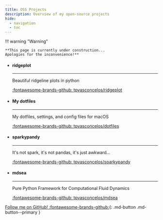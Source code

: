 ```yaml
---
title: OSS Projects
description: Overview of my open-source projects
hide:
  - navigation
  - toc
---
```


!!! warning "Warning"

    **This page is currently under construction... 
    Apologies for the inconvenience!**

<div class="grid cards" markdown>

- #### ridgeplot

    ---

    Beautiful ridgeline plots in python
    <p style="margin-bottom: 10px;"></p>

    [:fontawesome-brands-github: tpvasconcelos/ridgeplot](https://github.com/tpvasconcelos/ridgeplot)

-   #### My dotfiles

    ---

    My dotfiles, settings, and config files for macOS
    <p style="margin-bottom: 10px;"></p>

    [:fontawesome-brands-github: tpvasconcelos/dotfiles](https://github.com/tpvasconcelos/dotfiles)

-   #### sparkypandy

    ---

    It's not spark, it's not pandas, it's just awkward...
    <p style="margin-bottom: 10px;"></p>

    [:fontawesome-brands-github: tpvasconcelos/sparkypandy](https://github.com/tpvasconcelos/sparkypandy)

-   #### mdsea

    ---

    Pure Python Framework for Computational Fluid Dynamics
    <p style="margin-bottom: 10px;"></p>

    [:fontawesome-brands-github: tpvasconcelos/mdsea](https://github.com/tpvasconcelos/mdsea)

</div>

[Follow me on GitHub! :fontawesome-brands-github:](https://github.com/tpvasconcelos){: .md-button .md-button--primary }

